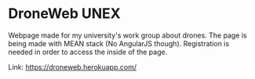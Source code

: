# DroneWeb UNEX
Webpage made for my university's work group about drones.
The page is being made with MEAN stack (No AngularJS though).
Registration is needed in order to access the inside of the page.

Link:
https://droneweb.herokuapp.com/

